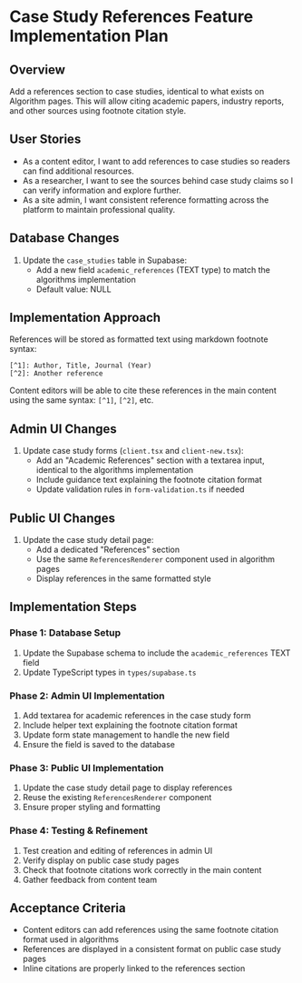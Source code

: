 # Case Study References Feature Implementation Plan

## Overview
Add a references section to case studies, identical to what exists on Algorithm pages. This will allow citing academic papers, industry reports, and other sources using footnote citation style.

## User Stories
- As a content editor, I want to add references to case studies so readers can find additional resources.
- As a researcher, I want to see the sources behind case study claims so I can verify information and explore further.
- As a site admin, I want consistent reference formatting across the platform to maintain professional quality.

## Database Changes
1. Update the `case_studies` table in Supabase:
   - Add a new field `academic_references` (TEXT type) to match the algorithms implementation
   - Default value: NULL

## Implementation Approach
References will be stored as formatted text using markdown footnote syntax:
```
[^1]: Author, Title, Journal (Year)
[^2]: Another reference
```

Content editors will be able to cite these references in the main content using the same syntax: `[^1]`, `[^2]`, etc.

## Admin UI Changes
1. Update case study forms (`client.tsx` and `client-new.tsx`):
   - Add an "Academic References" section with a textarea input, identical to the algorithms implementation
   - Include guidance text explaining the footnote citation format
   - Update validation rules in `form-validation.ts` if needed

## Public UI Changes
1. Update the case study detail page:
   - Add a dedicated "References" section
   - Use the same `ReferencesRenderer` component used in algorithm pages
   - Display references in the same formatted style

## Implementation Steps

### Phase 1: Database Setup
1. Update the Supabase schema to include the `academic_references` TEXT field
2. Update TypeScript types in `types/supabase.ts`

### Phase 2: Admin UI Implementation
1. Add textarea for academic references in the case study form
2. Include helper text explaining the footnote citation format
3. Update form state management to handle the new field
4. Ensure the field is saved to the database

### Phase 3: Public UI Implementation
1. Update the case study detail page to display references
2. Reuse the existing `ReferencesRenderer` component
3. Ensure proper styling and formatting

### Phase 4: Testing & Refinement
1. Test creation and editing of references in admin UI
2. Verify display on public case study pages
3. Check that footnote citations work correctly in the main content
4. Gather feedback from content team

## Acceptance Criteria
- Content editors can add references using the same footnote citation format used in algorithms
- References are displayed in a consistent format on public case study pages
- Inline citations are properly linked to the references section 